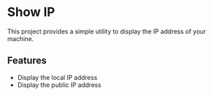 # Show IP

This project provides a simple utility to display the IP address of your machine.

## Features

- Display the local IP address
- Display the public IP address